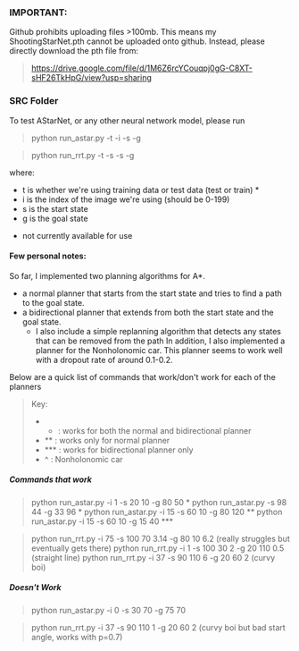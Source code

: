 ### IMPORTANT:

Github prohibits uploading files >100mb. This means my ShootingStarNet.pth cannot be uploaded onto github. Instead, please directly download the pth file from:

> https://drive.google.com/file/d/1M6Z6rcYCouqpj0gG-C8XT-sHF26TkHpG/view?usp=sharing

### SRC Folder 

To test AStarNet, or any other neural network model, please run 

> python run_astar.py -t -i -s -g

> python run_rrt.py -t -s -s -g

where:
- t is whether we're using training data or test data (test or train) *
- i is the index of the image we're using (should be 0-199)
- s is the start state
- g is the goal state 

* not currently available for use

#### Few personal notes:

So far, I implemented two planning algorithms for A*. 
- a normal planner that starts from the start state and tries to find a path to the goal state. 
- a bidirectional planner that extends from both the start state and the goal state.
  - I also include a simple replanning algorithm that detects any states that can be removed from the path
In addition, I also implemented a planner for the Nonholonomic car. This planner seems to work well with a dropout rate 
of around 0.1-0.2.


Below are a quick list of commands that work/don't work for each of the planners
> Key:
> - *   : works for both the normal and bidirectional planner 
> - **  : works only for normal planner
> - *** : works for bidirectional planner only
> - ^   : Nonholonomic car

##### Commands that work

> python run_astar.py -i 1 -s 20 10 -g 80 50   * 
> python run_astar.py -s 98 44 -g 33 96        *
> python run_astar.py -i 15 -s 60 10 -g 80 120 **
> python run_astar.py -i 15 -s 60 10 -g 15 40  ***
   
> python run_rrt.py -i 75 -s 100 70 3.14 -g 80 10 6.2   (really struggles but eventually gets there)
> python run_rrt.py -i 1 -s 100 30 2 -g 20 110 0.5      (straight line)
> python run_rrt.py -i 37 -s 90 110 6 -g 20 60 2        (curvy boi)

##### Doesn't Work 

> python run_astar.py -i 0 -s 30 70 -g 75 70

> python run_rrt.py -i 37 -s 90 110 1 -g 20 60 2        (curvy boi but bad start angle, works with p=0.7)
